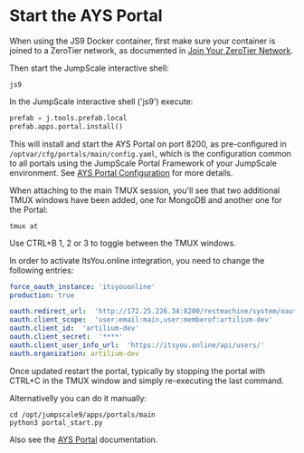 # Start the AYS Portal

When using the JS9 Docker container, first make sure your container is joined to a ZeroTier network, as documented in [Join Your ZeroTier Network](zt.md).

Then start the JumpScale interactive shell:
```shell
js9
```

In the JumpScale interactive shell ('js9') execute:
```python
prefab = j.tools.prefab.local
prefab.apps.portal.install()
```

This will install and start the AYS Portal on port 8200, as pre-configured in `/optvar/cfg/portals/main/config.yaml`, which is the configuration common to all portals using the JumpScale Portal Framework of your JumpScale environment. See [AYS Portal Configuration](../AYS-Portal/README.md) for more details.

When attaching to the main TMUX session, you'll see that two additional TMUX windows have been added, one for MongoDB and another one for the Portal:
```shell
tmux at
```

Use CTRL+B 1, 2 or 3 to toggle between the TMUX windows.

In order to activate ItsYou.online integration, you need to change the following entries:

```yaml
force_oauth_instance: 'itsyouonline'
production: true

oauth.redirect_url:  'http://172.25.226.34:8200/restmachine/system/oauth/authorize'
oauth.client_scope:  'user:email:main,user:memberof:artilium-dev'
oauth.client_id:  'artilium-dev'
oauth.client_secret:  '****'
oauth.client_user_info_url:  'https://itsyou.online/api/users/'
oauth.organization: artilium-dev
```

Once updated restart the portal, typically by stopping the portal with CTRL+C in the TMUX window and simply re-executing  the last command.

Alternativelly you can do it manually:
```shell
cd /opt/jumpscale9/apps/portals/main
python3 portal_start.py
```

Also see the [AYS Portal](../AYS-Portal/README.md) documentation.
